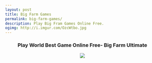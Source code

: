 ```yaml
---
layout: post
title: Big Farm Games
permalink: big-farm-games/
description: Play Big Fram Games Online Free.
ogimg: http://i.imgur.com/OzcWtbo.jpg
---
```

<div class="jumbotron">
 <center><h3> Play World Best Game Online Free- Big Farm Ultimate</h3>
  <a href="http://mmtrkpy.com/mt/y254335474w233t224q2u234/">
<img src="http://i.imgur.com/OzcWtbo.jpg">
</a> 
  </center>
</div>


